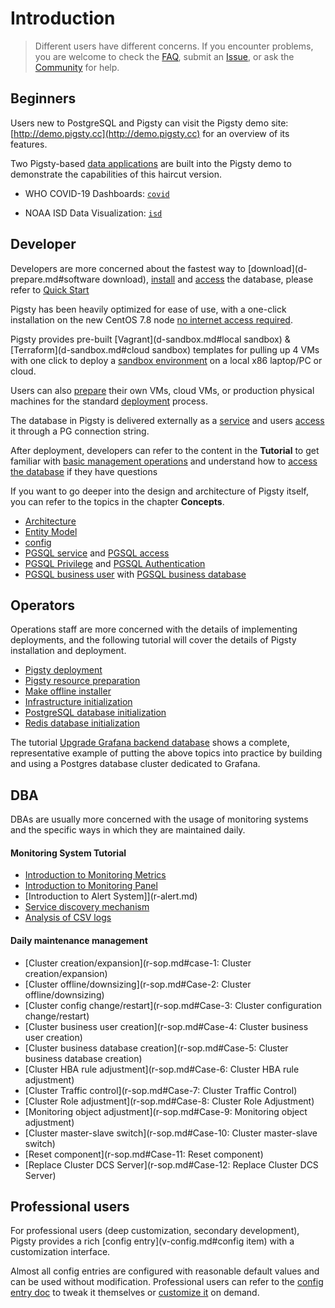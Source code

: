 # Introduction

> Different users have different concerns. If you encounter problems, you are welcome to check the [FAQ](s-faq.md), submit an [Issue](https://github.com/Vonng/pigsty/issues/new), or ask the [Community](community.md) for help.



## Beginners

Users new to PostgreSQL and Pigsty can visit the Pigsty demo site: [http://demo.pigsty.cc](http://demo.pigsty.cc) for an overview of its features.

Two Pigsty-based [data applications](t-application.md) are built into the Pigsty demo to demonstrate the capabilities of this haircut version.

  * WHO COVID-19 Dashboards: [`covid`](http://demo.pigsty.cc/d/covid-overview)

  * NOAA ISD Data Visualization: [`isd`](http://demo.pigsty.cc/d/isd-overview)

## Developer

Developers are more concerned about the fastest way to [download](d-prepare.md#software download), [install](s-install.md) and [access](c-service.md#access) the database, please refer to [Quick Start](s-install.md)

Pigsty has been heavily optimized for ease of use, with a one-click installation on the new CentOS 7.8 node [no internet access required](t-offline.md).

Pigsty provides pre-built [Vagrant](d-sandbox.md#local sandbox) & [Terraform](d-sandbox.md#cloud sandbox) templates for pulling up 4 VMs with one click to deploy a [sandbox environment](d-sandbox.md.md) on a local x86 laptop/PC or cloud.

Users can also [prepare](d-prepare.md) their own VMs, cloud VMs, or production physical machines for the standard [deployment](d-deploy.md) process.

The database in Pigsty is delivered externally as a [service](c-service.md) and users [access](c-service.md#access) it through a PG connection string.

After deployment, developers can refer to the content in the **Tutorial** to get familiar with [basic management operations](r-sop.md) and understand how to [access the database](c-service.md#access) if they have questions

If you want to go deeper into the design and architecture of Pigsty itself, you can refer to the topics in the chapter **Concepts**.

   * [Architecture](c-arch.md)
   * [Entity Model](c-entity.md)
   * [config](v-config.md)
   * [PGSQL service](c-service.md#service) and [PGSQL access](c-service.md#access)
   * [PGSQL Privilege](c-privilege.md#privilege) and [PGSQL Authentication](c-privilege.md#authentication)
   * [PGSQL business user](c-pgdbuser.md#user) with [PGSQL business database](c-pgdbuser.md#database)



## Operators

Operations staff are more concerned with the details of implementing deployments, and the following tutorial will cover the details of Pigsty installation and deployment.

   * [Pigsty deployment](d-deploy.md)
   * [Pigsty resource preparation](d-prepare.md)
   * [Make offline installer](t-offline.md)
   * [Infrastructure initialization](p-infra.md)
   * [PostgreSQL database initialization](p-pgsql.md)
   * [Redis database initialization](p-redis.md)

The tutorial [Upgrade Grafana backend database](t-grafana-upgrade.md) shows a complete, representative example of putting the above topics into practice by building and using a Postgres database cluster dedicated to Grafana.



## DBA

DBAs are usually more concerned with the usage of monitoring systems and the specific ways in which they are maintained daily.

#### Monitoring System Tutorial

- [Introduction to Monitoring Metrics](m-metric.md)
- [Introduction to Monitoring Panel](m-dashboard.md)
- [Introduction to Alert System]](r-alert.md)
- [Service discovery mechanism](m-discovery.md)
- [Analysis of CSV logs](t-application.md#PGLOG)


#### Daily maintenance management

- [Cluster creation/expansion](r-sop.md#case-1: Cluster creation/expansion)
- [Cluster offline/downsizing](r-sop.md#Case-2: Cluster offline/downsizing)
- [Cluster config change/restart](r-sop.md#Case-3: Cluster configuration change/restart)
- [Cluster business user creation](r-sop.md#Case-4: Cluster business user creation)
- [Cluster business database creation](r-sop.md#Case-5: Cluster business database creation)
- [Cluster HBA rule adjustment](r-sop.md#Case-6: Cluster HBA rule adjustment)
- [Cluster Traffic control](r-sop.md#Case-7: Cluster Traffic Control)
- [Cluster Role adjustment](r-sop.md#Case-8: Cluster Role Adjustment)
- [Monitoring object adjustment](r-sop.md#Case-9: Monitoring object adjustment)
- [Cluster master-slave switch](r-sop.md#Case-10: Cluster master-slave switch)
- [Reset component](r-sop.md#Case-11: Reset component)
- [Replace Cluster DCS Server](r-sop.md#Case-12: Replace Cluster DCS Server)


## Professional users

For professional users (deep customization, secondary development), Pigsty provides a rich [config entry](v-config.md#config item) with a customization interface.

Almost all config entries are configured with reasonable default values and can be used without modification. Professional users can refer to the [config entry doc](v-config.md) to tweak it themselves or [customize it](v-pgsql-customize.md) on demand.

